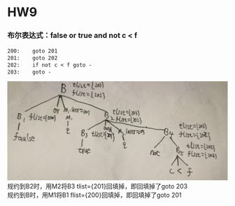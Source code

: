 # HW9
### 布尔表达式：false or true and not c < f
```
200:    goto 201
201:    goto 202
202:    if not c < f goto -
203:    goto -
```
![](./figs/1.jpg)
规约到B2时，用M2将B3 tlist={201}回填掉，即回填掉了goto 203  
规约到B时，用M1将B1 flist={200}回填掉，即回填掉了goto 201